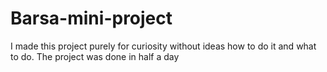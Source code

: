 # Barsa-mini-project
I made this project purely for curiosity without ideas how to do it and what to do. The project was done in half a day
